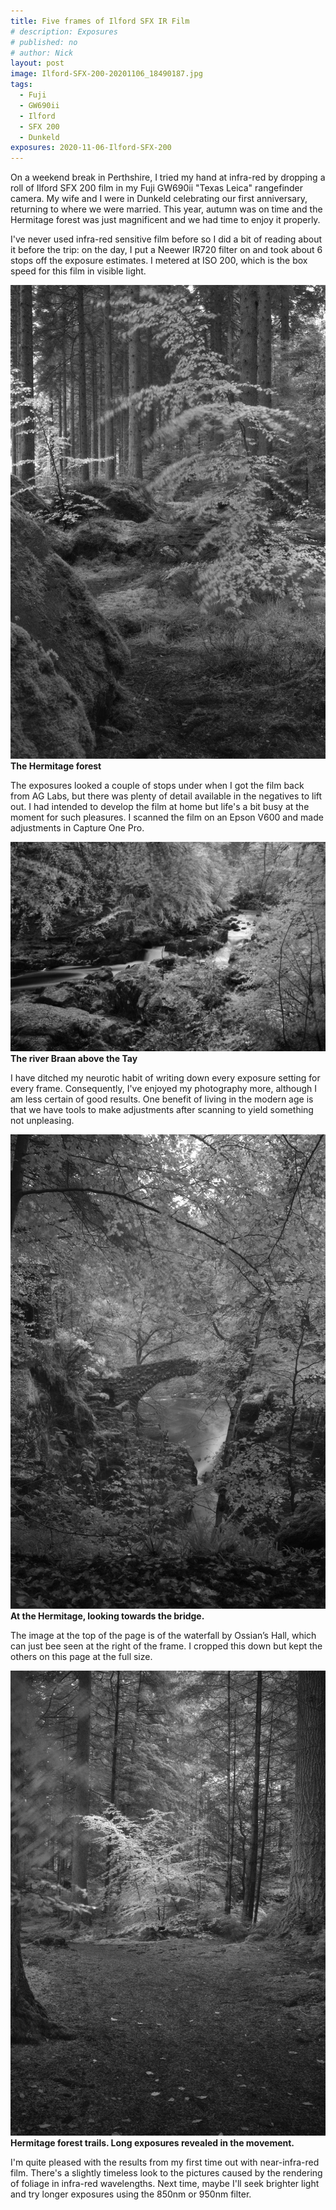 ```yaml
---
title: Five frames of Ilford SFX IR Film
# description: Exposures
# published: no
# author: Nick
layout: post
image: Ilford-SFX-200-20201106_18490187.jpg
tags:
  - Fuji
  - GW690ii
  - Ilford
  - SFX 200
  - Dunkeld
exposures: 2020-11-06-Ilford-SFX-200
---
```


On a weekend break in Perthshire, I tried my hand at infra-red by dropping a roll of Ilford SFX 200 film in my Fuji GW690ii "Texas Leica" rangefinder camera. My wife and I were in Dunkeld celebrating our first anniversary, returning to where we were married. This year, autumn was on time and the Hermitage forest was just magnificent and we had time to enjoy it properly.

I've never used infra-red sensitive film before so I did a bit of reading about it before the trip: on the day, I put a Neewer IR720 filter on and took about 6 stops off the exposure estimates. I metered at ISO 200, which is the box speed for this film in visible light. 

![](/img/Ilford-SFX-200-20201106_18411489.jpg)
**The Hermitage forest**

The exposures looked a couple of stops under when I got the film back from AG Labs, but there was plenty of detail available in the negatives to lift out. I had intended to develop the film at home but life's a bit busy at the moment for such pleasures. I scanned the film on an Epson V600 and made adjustments in Capture One Pro.

![](/img/Ilford-SFX-200-20201106_18432539.jpg)
**The river Braan above the Tay**

I have ditched my neurotic habit of writing down every exposure setting for every frame. Consequently, I've enjoyed my photography more, although I am less certain of good results. One benefit of living in the modern age is that we have tools to make adjustments after scanning to yield something not unpleasing. 

![](/img/Ilford-SFX-200-20201106_18465341.jpg)
**At the Hermitage, looking towards the bridge.**

The image at the top of the page is of the waterfall by Ossian’s Hall, which can just bee seen at the right of the frame. I cropped this down but kept the others on this page at the full size.

![](/img/Ilford-SFX-200-20201106_18374061.jpg)
**Hermitage forest trails. Long exposures revealed in the movement.**

I'm quite pleased with the results from my first time out with near-infra-red film. There's a slightly timeless look to the pictures caused by the rendering of foliage in infra-red wavelengths. Next time, maybe I'll seek brighter light and try longer exposures using the 850nm or 950nm filter.